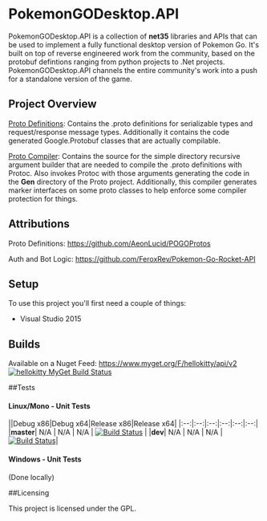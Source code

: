 # PokemonGODesktop.API

PokemonGODesktop.API is a collection of **net35** libraries and APIs that can be used to implement a fully functional desktop version of Pokemon Go. It's built on top of reverse engineered work from the community, based on the protobuf defintions ranging from python projects to .Net projects. PokemonGODesktop.API channels the entire community's work into a push for a standalone version of the game.

## Project Overview

[Proto Definitions](https://github.com/HelloKitty/PokemonGoDesktop.API/tree/master/src/PokemonGoDesktop.API.Proto): Contains the .proto definitions for serializable types and request/response message types. Additionally it contains the code generated Google.Protobuf classes that are actually compilable.

[Proto Compiler](https://github.com/HelloKitty/PokemonGoDesktop.API/tree/master/src/PokemonGoDesktop.API.Proto.Compiler): Contains the source for the simple directory recursive argument builder that are needed to compile the .proto definitions with Protoc. Also invokes Protoc with those arguments generating the code in the **Gen** directory of the Proto project. Additionally, this compiler generates marker interfaces on some proto classes to help enforce some compiler protection for things.

## Attributions

Proto Definitions: https://github.com/AeonLucid/POGOProtos

Auth and Bot Logic: https://github.com/FeroxRev/Pokemon-Go-Rocket-API

## Setup

To use this project you'll first need a couple of things:
  - Visual Studio 2015

## Builds

Available on a Nuget Feed: https://www.myget.org/F/hellokitty/api/v2 [![hellokitty MyGet Build Status](https://www.myget.org/BuildSource/Badge/hellokitty?identifier=a8048ae0-adcd-4997-8862-c3f5fc6adf34)](https://www.myget.org/feed/Packages/hellokitty)

##Tests

#### Linux/Mono - Unit Tests
||Debug x86|Debug x64|Release x86|Release x64|
|:--:|:--:|:--:|:--:|:--:|:--:|
|**master**| N/A | N/A | N/A | [![Build Status](https://travis-ci.org/HelloKitty/PokemonGoDesktop.API.svg?branch=master)](https://travis-ci.org/HelloKitty/PokemonGoDesktop.API) |
|**dev**| N/A | N/A | N/A | [![Build Status](https://travis-ci.org/HelloKitty/PokemonGoDesktop.API.svg?branch=dev)](https://travis-ci.org/HelloKitty/PokemonGoDesktop.API)|

#### Windows - Unit Tests

(Done locally)

##Licensing

This project is licensed under the GPL.
